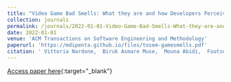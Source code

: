 ```yaml
---
title: "Video Game Bad Smells: What they are and how Developers Perceive Them"
collection: journals
permalink: /journals/2022-01-01-Video-Game-Bad-Smells-What-they-are-and-how-Developers-Perceive-Them
date: 2022-01-01
venue: 'ACM Transactions on Software Engineering and Methodology'
paperurl: 'https://mdipenta.github.io/files/tosem-gamesmells.pdf'
citation: ' Vittoria Nardone,  Biruk Asmare Muse,  Mouna Abidi,  Foutse Khomh,  Massimiliano Di Penta, &quot;Video Game Bad Smells: What they are and how Developers Perceive Them.&quot; ACM Transactions on Software Engineering and Methodology, 2022.'
---
```

[Access paper here](https://mdipenta.github.io/files/tosem-gamesmells.pdf){:target="_blank"}
